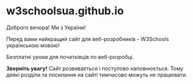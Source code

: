 # w3schoolsua.github.io
<p>Доброго вечора! Ми з України!</p>
<p>Перед вами найкращий сайт для веб-розробників - W3Schools українською мовою!</p>
<p>Безплатні уроки для початківців по веб-розробці.</p>
<p><b>Зверніть увагу!</b> Сайт розвивається і поступово наповнюється. Тому деякі розділи та посилання на сайті тимчасово можуть не працювати.</p>
